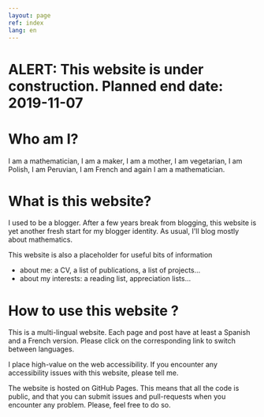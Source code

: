 ```yaml
---
layout: page
ref: index
lang: en
---
```


# ALERT: This website is under construction. Planned end date: 2019-11-07

# Who am I?

I am a mathematician, I am a maker, I am a mother, I am vegetarian, I am Polish, I am Peruvian, I am French and again I am a mathematician. 

# What is this website?

I used to be a blogger. After a few years break from blogging, this website is yet another fresh start for my blogger identity. As usual, I'll blog mostly about mathematics. 

This website is also a placeholder for useful bits of information 

- about me: a CV, a list of publications, a list of projects...
- about my interests: a reading list, appreciation lists...

# How to use this website ? 

This is a multi-lingual website. Each page and post have at least a Spanish and a French version. Please click on the corresponding link to switch between languages.

I place high-value on the web accessibility. If you encounter any accessibility issues with this website, please tell me.

The website is hosted on GitHub Pages. This means that all the code is public, and that you can submit issues and pull-requests when you encounter any problem. Please, feel free to do so.
